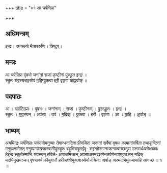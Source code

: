 +++
title = "०१ आ चर्षणिप्रा"

+++
## अधिमन्त्रम्
इन्द्रः। अगस्त्यो मैत्रावरुणिः। त्रिष्टुप्।

## मन्त्रः
आ च॑र्षणि॒प्रा वृ॑ष॒भो जना॑नां॒ राजा॑ कृष्टी॒नां पु॑रुहू॒त इन्द्रः॑ ।  
स्तु॒तः श्र॑व॒स्यन्नव॒सोप॑ म॒द्रिग्यु॒क्त्वा हरी॒ वृष॒णा या॑ह्य॒र्वाङ् ॥

## पदपाठः
आ । च॒र्ष॒णि॒ऽप्राः । वृ॒ष॒भः । जना॑नाम् । राजा॑ । कृ॒ष्टी॒नाम् । पु॒रु॒ऽहू॒तः । इन्द्रः॑ ।  
स्तु॒तः । श्र॒व॒स्यन् । अव॑सा । उप॑ । म॒द्रिक् । यु॒क्त्वा । हरी॑ । वृष॑णा । आ । या॒हि॒ । अ॒र्वाङ् ॥

## भाष्यम्
अयमिन्द्रः चर्षणिप्राः चर्षणयोमनुष्याः तेषान्धनादिना प्रीणयिता जनानां सर्वेषां वृषभः कामानांवर्षिता तथाकृष्टिनां मनुष्यनामैतत् मनुष्याणांराजास्वामीपुरुहूतः बहुभिराहूतईदृ- शइन्द्रोस्मानाजानात्वाच्छतुवा उत्तरार्धःपरोक्षवादः हेइन्द्र स्तुतोस्माभिः श्रवस्यन् हविर्ल- क्षणान्नमिच्छन् अवसाअस्मद्रक्षणेनतर्पणेनवायुक्तःसन् मद्रिक् मदभिमुखमञ्चन् वृषणावर्ष कौयुवानौ हरीअश्वौयुक्त्वारथेयोजयित्वा अर्वाङ् अस्मदभिमुकमायाहि आगच्छ ॥ १ ॥